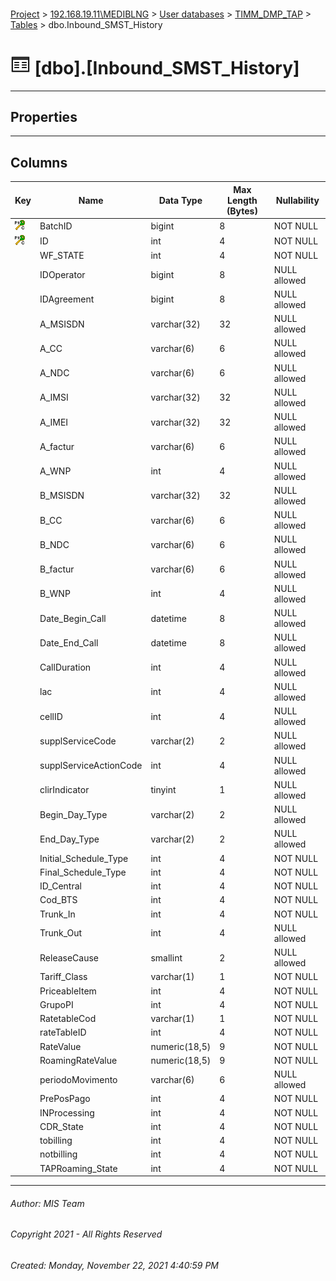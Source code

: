 #### 

[Project](../../../../index.md) > [192.168.19.11\\MEDIBLNG](../../../index.md) > [User databases](../../index.md) > [TIMM_DMP_TAP](../index.md) > [Tables](Tables.md) > dbo.Inbound_SMST_History

# ![Tables](../../../../Images/Table32.png) [dbo].[Inbound_SMST_History]

---

## <a name="#properties"></a>Properties



---

## <a name="#columns"></a>Columns

| Key | Name | Data Type | Max Length (Bytes) | Nullability |
|---|---|---|---|---|
| [![Cluster Primary Key PK_DMP_Inbound_SMST_History: BatchID\ID](../../../../Images/pkcluster.png)](#indexes) | BatchID | bigint | 8 | NOT NULL |
| [![Cluster Primary Key PK_DMP_Inbound_SMST_History: BatchID\ID](../../../../Images/pkcluster.png)](#indexes) | ID | int | 4 | NOT NULL |
|  | WF_STATE | int | 4 | NOT NULL |
|  | IDOperator | bigint | 8 | NULL allowed |
|  | IDAgreement | bigint | 8 | NULL allowed |
|  | A_MSISDN | varchar(32) | 32 | NULL allowed |
|  | A_CC | varchar(6) | 6 | NULL allowed |
|  | A_NDC | varchar(6) | 6 | NULL allowed |
|  | A_IMSI | varchar(32) | 32 | NULL allowed |
|  | A_IMEI | varchar(32) | 32 | NULL allowed |
|  | A_factur | varchar(6) | 6 | NULL allowed |
|  | A_WNP | int | 4 | NULL allowed |
|  | B_MSISDN | varchar(32) | 32 | NULL allowed |
|  | B_CC | varchar(6) | 6 | NULL allowed |
|  | B_NDC | varchar(6) | 6 | NULL allowed |
|  | B_factur | varchar(6) | 6 | NULL allowed |
|  | B_WNP | int | 4 | NULL allowed |
|  | Date_Begin_Call | datetime | 8 | NULL allowed |
|  | Date_End_Call | datetime | 8 | NULL allowed |
|  | CallDuration | int | 4 | NULL allowed |
|  | lac | int | 4 | NULL allowed |
|  | cellID | int | 4 | NULL allowed |
|  | supplServiceCode | varchar(2) | 2 | NULL allowed |
|  | supplServiceActionCode | int | 4 | NULL allowed |
|  | clirIndicator | tinyint | 1 | NULL allowed |
|  | Begin_Day_Type | varchar(2) | 2 | NULL allowed |
|  | End_Day_Type | varchar(2) | 2 | NULL allowed |
|  | Initial_Schedule_Type | int | 4 | NOT NULL |
|  | Final_Schedule_Type | int | 4 | NOT NULL |
|  | ID_Central | int | 4 | NOT NULL |
|  | Cod_BTS | int | 4 | NOT NULL |
|  | Trunk_In | int | 4 | NOT NULL |
|  | Trunk_Out | int | 4 | NULL allowed |
|  | ReleaseCause | smallint | 2 | NULL allowed |
|  | Tariff_Class | varchar(1) | 1 | NOT NULL |
|  | PriceableItem | int | 4 | NOT NULL |
|  | GrupoPI | int | 4 | NOT NULL |
|  | RatetableCod | varchar(1) | 1 | NOT NULL |
|  | rateTableID | int | 4 | NOT NULL |
|  | RateValue | numeric(18,5) | 9 | NOT NULL |
|  | RoamingRateValue | numeric(18,5) | 9 | NOT NULL |
|  | periodoMovimento | varchar(6) | 6 | NULL allowed |
|  | PrePosPago | int | 4 | NOT NULL |
|  | INProcessing | int | 4 | NOT NULL |
|  | CDR_State | int | 4 | NOT NULL |
|  | tobilling | int | 4 | NOT NULL |
|  | notbilling | int | 4 | NOT NULL |
|  | TAPRoaming_State | int | 4 | NOT NULL |


---

###### Author:  MIS Team

###### Copyright 2021 - All Rights Reserved

###### Created: Monday, November 22, 2021 4:40:59 PM

